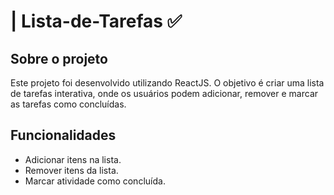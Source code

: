 ﻿# | Lista-de-Tarefas ✅
 
## Sobre o projeto

  Este projeto foi desenvolvido utilizando ReactJS. O objetivo é criar uma lista de tarefas interativa, onde os usuários podem adicionar, remover e marcar as tarefas como   concluídas.

## Funcionalidades

  - Adicionar itens na lista.
  - Remover itens da lista.
  - Marcar atividade como concluída.

